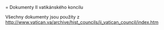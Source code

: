 = Dokumenty II vatikánského koncilu

Všechny dokumenty jsou použity z http://www.vatican.va/archive/hist_councils/ii_vatican_council/index.htm


